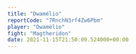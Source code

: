 ```yaml
---
title: "Dwamélio"
reportCode: "7RnchN3rf4Zw6Pbm"
player: "Dwamélio"
fight: "Magtheridon"
date: 2021-11-15T21:50:09.524000+00:00
---
```

